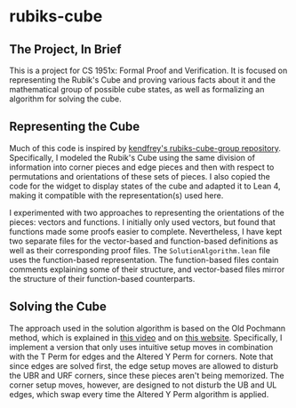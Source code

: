 # rubiks-cube

## The Project, In Brief
This is a project for CS 1951x: Formal Proof and Verification. It is focused on representing the Rubik's Cube and proving various facts about it and the mathematical group of possible cube states, as well as formalizing an algorithm for solving the cube.

## Representing the Cube
Much of this code is inspired by [kendfrey's rubiks-cube-group repository](https://github.com/kendfrey/rubiks-cube-group). Specifically, I modeled the Rubik's Cube using the same division of information into corner pieces and edge pieces and then with respect to permutations and orientations of these sets of pieces. I also copied the code for the widget to display states of the cube and adapted it to Lean 4, making it compatible with the representation(s) used here.

I experimented with two approaches to representing the orientations of the pieces: vectors and functions. I initially only used vectors, but found that functions made some proofs easier to complete. Nevertheless, I have kept two separate files for the vector-based and function-based definitions as well as their corresponding proof files. The `SolutionAlgorithm.lean` file uses the function-based representation. The function-based files contain comments explaining some of their structure, and vector-based files mirror the structure of their function-based counterparts.

## Solving the Cube
The approach used in the solution algorithm is based on the Old Pochmann method, which is explained in [this video](https://youtu.be/ZZ41gWvltT8?si=H5LTXiRIMsc2TSEk) and on [this website](https://www.speedcubereview.com/blind-solving-algorithms.html). Specifically, I implement a version that only uses intuitive setup moves in combination with the T Perm for edges and the Altered Y Perm for corners. Note that since edges are solved first, the edge setup moves are allowed to disturb the UBR and URF corners, since these pieces aren't being memorized. The corner setup moves, however, are designed to not disturb the UB and UL edges, which swap every time the Altered Y Perm algorithm is applied.